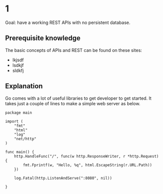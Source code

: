 # 1
Goal: have a working REST APIs with no persistent database.

## Prerequisite knowledge
The basic concepts of APIs and REST can be found on these sites: 
- lkjsdf
- lsdkjf
- sldkfj

## Explanation
Go comes with a lot of useful libraries to get developer to get started. It takes just a couple of lines to make a simple web server as below.
```
package main

import (
    "fmt"
    "html"
    "log"
    "net/http"
)

func main() {
    http.HandleFunc("/", func(w http.ResponseWriter, r *http.Request) {
        fmt.Fprintf(w, "Hello, %q", html.EscapeString(r.URL.Path))
    })

    log.Fatal(http.ListenAndServe(":8080", nil))

}
```
